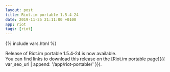 ```yaml
---
layout: post
title: Riot.im portable 1.5.4-24
date: 2019-11-25 21:11:00 +0100
app: riot
tags: [riot]
---
```

{% include vars.html %}

Release of Riot.im portable 1.5.4-24 is now available.<br />
You can find links to download this release on the [Riot.im portable page]({{ var_seo_url | append: '/app/riot-portable/' }}).